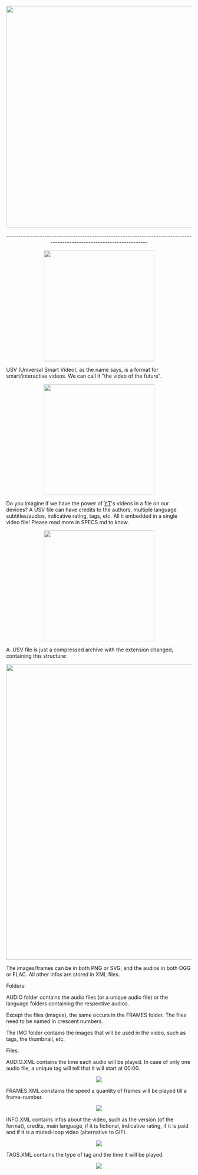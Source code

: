 <p align="center"><img width="600px" src="http://i.imgur.com/tXmKntN.png"/></p>
<p align="center">-----------------------------------------------------------------------------------------------------------------------</p>
<p align="center"><img width="300px" src="http://i.imgur.com/WDZye0M.png"/></p>
USV (Universal Smart Video), as the name says, is a format for smart/interactive videos. We can call it "the video of the future".
<p align="center"><img width="300px" src="http://i.imgur.com/7ETTqEs.png"/></p>
Do you imagine if we have the power of <a href="https://youtube.com" target="blank">YT</a>'s videos in a file on our devices? A USV file can have credits to the authors, multiple language subtitles/audios, indicative rating, tags, etc. All it embedded in a single video file! Please read more in SPECS.md to know.
<p align="center"><img width="300px" src="http://i.imgur.com/iIvVFpt.png"/></p>
A .USV file is just a compressed archive with the extension changed, containing this structure:
<p align="center"><img width="800px" src="http://image.prntscr.com/image/dc79febda9bc4c7ea58745be539e701d.png"/></p>

The images/frames can be in both PNG or SVG, and the audios in both OGG or FLAC. All other infos are stored in XML files.

Folders:

AUDIO folder contains the audio files (or a unique audio file) or the language folders containing the respective audios.

Except the files (images), the same occurs in the FRAMES folder. The files need to be named in crescent numbers.

The IMG folder contains the images that will be used in the video, such as tags, the thumbnail, etc.

Files:

AUDIO.XML contains the time each audio will be played. In case of only one audio file, a unique tag will tell that it will start at 00:00.
<p align="center"><img src="http://image.prntscr.com/image/a10329b5e56e485f8179adfeaee2f558.png"/></p>

FRAMES.XML constains the speed a quantity of frames will be played till a frame-number.
<p align="center"><img src="http://image.prntscr.com/image/7547848ed83742c0aee02dd7f6cba3d1.png"/></p>

INFO.XML contains infos about the video, such as the version (of the format), credits, main language, if it is fictional, indicative rating, if it is paid and if it is a muted-loop video (alternative to GIF).
<p align="center"><img src="http://image.prntscr.com/image/0f3601c964944b15bb82f6b8da3a29d9.png"/></p>

TAGS.XML contains the type of tag and the time it will be played.
<p align="center"><img src="http://image.prntscr.com/image/3413e67a5f5a4fa4967fd29bdb5f6a4c.png"/></p>
